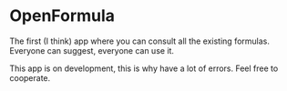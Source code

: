 # OpenFormula
The first (I think) app where you can consult all the existing formulas. Everyone can suggest, everyone can use it.

This app is on development, this is why have a lot of errors. Feel free to cooperate.
